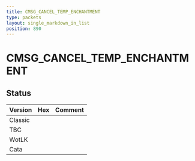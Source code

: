 ```yaml
---
title: CMSG_CANCEL_TEMP_ENCHANTMENT
type: packets
layout: single_markdown_in_list
position: 890
---
```


# CMSG_CANCEL_TEMP_ENCHANTMENT

## Status

Version | Hex | Comment
---------- | ---------- | ---------- 
Classic |  |  
TBC |  |  
WotLK |  |  
Cata |  |  
